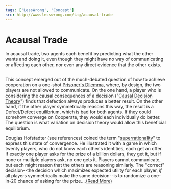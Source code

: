 ```yaml
---
tags: ['LessWrong', 'Concept']
src: http://www.lesswrong.com/tag/acausal-trade
---
```


# Acausal Trade
In acausal trade, two agents each benefit by predicting what the other wants and doing it, even though they might have no way of communicating or affecting each other, nor even any direct evidence that the other exists.

## 
This concept emerged out of the much-debated question of how to achieve cooperation on a one-shot [Prisoner's Dilemma](https://www.lesswrong.com/tag/prisoner-s-dilemma), where, by design, the two players are not allowed to communicate. On the one hand, a player who is considering the causal consequences of a decision ("[Causal Decision Theory](https://www.lesswrong.com/tag/causal-decision-theory)") finds that defection always produces a better result. On the other hand, if the other player symmetrically reasons this way, the result is a Defect/Defect equilibrium, which is bad for both agents. If they could somehow converge on Cooperate, they would each individually do better. The question is what variation on decision theory would allow this beneficial equilibrium.

Douglas Hofstadter (see references) coined the term "[superrationality](https://www.lesswrong.com/tag/superrationality)" to express this state of convergence. He illustrated it with a game in which twenty players, who do not know each other's identities, each get an offer. If exactly one player asks for the prize of a billion dollars, they get it, but if none or multiple players ask, no one gets it. Players cannot communicate, but each might reason that the others are reasoning similarly. The "correct" decision--the decision which maximizes expected utility for each player, *if* all players symmetrically make the same decision--is to randomize a one-in-20 chance of asking for the prize....[(Read More)]()

